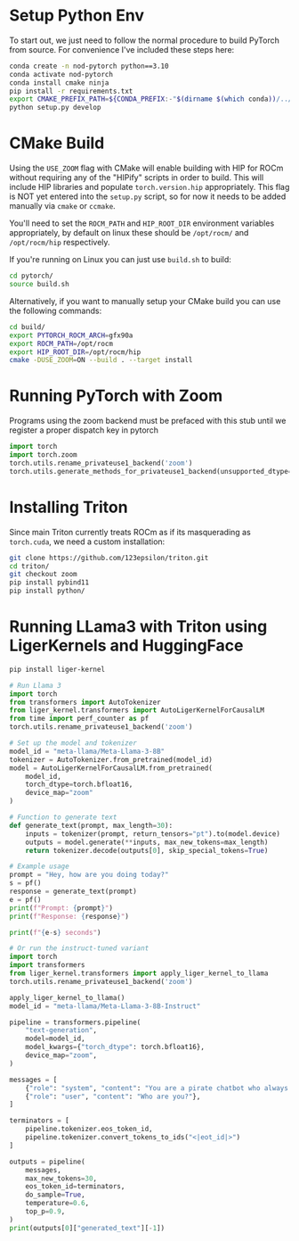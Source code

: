 # Setup Python Env

To start out, we just need to follow the normal procedure to build PyTorch from source. For convenience I've included these steps here:

```bash
conda create -n nod-pytorch python==3.10
conda activate nod-pytorch
conda install cmake ninja
pip install -r requirements.txt
export CMAKE_PREFIX_PATH=${CONDA_PREFIX:-"$(dirname $(which conda))/../"}
python setup.py develop
```

# CMake Build

Using the `USE_ZOOM` flag with CMake will enable building with HIP for ROCm without requiring any of the "HIPify" scripts in order to build. This will include HIP libraries and populate `torch.version.hip` appropriately. This flag is NOT yet entered into the `setup.py` script, so for now it needs to be added manually via `cmake` or `ccmake`.

You'll need to set the `ROCM_PATH` and `HIP_ROOT_DIR` environment variables appropriately, by default on linux these should be `/opt/rocm/` and `/opt/rocm/hip` respectively.

If you're running on Linux you can just use `build.sh` to build:
```bash
cd pytorch/
source build.sh
```

Alternatively, if you want to manually setup your CMake build you can use the following commands:

```bash
cd build/
export PYTORCH_ROCM_ARCH=gfx90a
export ROCM_PATH=/opt/rocm
export HIP_ROOT_DIR=/opt/rocm/hip
cmake -DUSE_ZOOM=ON --build . --target install
```

# Running PyTorch with Zoom

Programs using the zoom backend must be prefaced with this stub until we register a proper dispatch key in pytorch

```python
import torch
import torch.zoom
torch.utils.rename_privateuse1_backend('zoom')
torch.utils.generate_methods_for_privateuse1_backend(unsupported_dtype=None)
```

# Installing Triton

Since main Triton currently treats ROCm as if its masquerading as `torch.cuda`, we need a custom installation:

```bash
git clone https://github.com/123epsilon/triton.git
cd triton/
git checkout zoom
pip install pybind11
pip install python/
```

# Running LLama3 with Triton using LigerKernels and HuggingFace

```bash
pip install liger-kernel
```

```python
# Run Llama 3
import torch
from transformers import AutoTokenizer
from liger_kernel.transformers import AutoLigerKernelForCausalLM
from time import perf_counter as pf
torch.utils.rename_privateuse1_backend('zoom')

# Set up the model and tokenizer
model_id = "meta-llama/Meta-Llama-3-8B"
tokenizer = AutoTokenizer.from_pretrained(model_id)
model = AutoLigerKernelForCausalLM.from_pretrained(
    model_id,
    torch_dtype=torch.bfloat16,
    device_map="zoom"
)

# Function to generate text
def generate_text(prompt, max_length=30):
    inputs = tokenizer(prompt, return_tensors="pt").to(model.device)
    outputs = model.generate(**inputs, max_new_tokens=max_length)
    return tokenizer.decode(outputs[0], skip_special_tokens=True)

# Example usage
prompt = "Hey, how are you doing today?"
s = pf()
response = generate_text(prompt)
e = pf()
print(f"Prompt: {prompt}")
print(f"Response: {response}")

print(f"{e-s} seconds")
```

```python
# Or run the instruct-tuned variant
import torch
import transformers
from liger_kernel.transformers import apply_liger_kernel_to_llama
torch.utils.rename_privateuse1_backend('zoom')

apply_liger_kernel_to_llama()
model_id = "meta-llama/Meta-Llama-3-8B-Instruct"

pipeline = transformers.pipeline(
    "text-generation",
    model=model_id,
    model_kwargs={"torch_dtype": torch.bfloat16},
    device_map="zoom",
)

messages = [
    {"role": "system", "content": "You are a pirate chatbot who always responds in pirate speak!"},
    {"role": "user", "content": "Who are you?"},
]

terminators = [
    pipeline.tokenizer.eos_token_id,
    pipeline.tokenizer.convert_tokens_to_ids("<|eot_id|>")
]

outputs = pipeline(
    messages,
    max_new_tokens=30,
    eos_token_id=terminators,
    do_sample=True,
    temperature=0.6,
    top_p=0.9,
)
print(outputs[0]["generated_text"][-1])

```